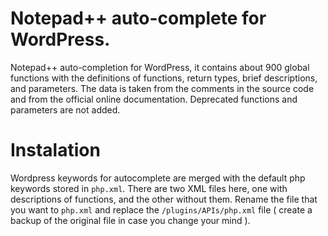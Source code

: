 # Notepad++ auto-complete for WordPress.

Notepad++ auto-completion for WordPress, it contains about 900 global functions with the definitions of functions, return types, brief descriptions, and parameters. The data is taken from the comments in the source code and from the official online documentation. Deprecated functions and parameters are not added.

# Instalation

Wordpress keywords for autocomplete are merged with the default php keywords stored in `php.xml`. There are two XML files here, one with descriptions of functions, and the other without them. Rename the file that you want to `php.xml` and replace the `/plugins/APIs/php.xml` file ( create a backup of the original file in case you change your mind ).
